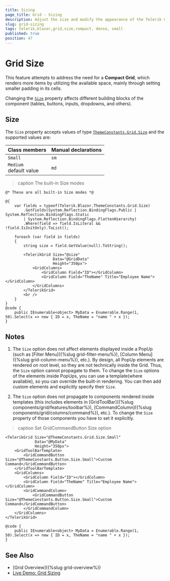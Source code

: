 ```yaml
---
title: Sizing
page_title: Grid - Sizing
description: Adjust the size and modify the appearance of the Telerik UI for Blazor Grid.
slug: grid-sizing
tags: telerik,blazor,grid,size,compact, dense, small
published: true
position: 47
---
```


# Grid Size

This feature attempts to address the need for a **Compact Grid**, which renders more items by utilizing the available space, mainly through setting smaller padding in its cells.

Changing the [`Size`](#size) property affects different building blocks of the component (tables, buttons, inputs, dropdowns, and others). 

## Size

The `Size` property accepts values of type [`ThemeConstants.Grid.Size`](https://docs.telerik.com/blazor-ui/api/Telerik.Blazor.ThemeConstants.Grid.Size) and the supported values are: 

| Class members | Manual declarations |
|------------|--------|
|`Small`|`sm`|
|`Medium` <br /> default value|`md`|


>caption The built-in Size modes

```CSHTML
@* These are all built-in Size modes *@

@{ 
    var fields = typeof(Telerik.Blazor.ThemeConstants.Grid.Size)
        .GetFields(System.Reflection.BindingFlags.Public | System.Reflection.BindingFlags.Static
        | System.Reflection.BindingFlags.FlattenHierarchy)
        .Where(field => field.IsLiteral && !field.IsInitOnly).ToList();

    foreach (var field in fields)
    {
        string size = field.GetValue(null).ToString();

        <TelerikGrid Size="@size"
					 Data="@GridData"
			 	     Height="350px">
            <GridColumns>
                <GridColumn Field="ID"></GridColumn>
                <GridColumn Field="TheName" Title="Employee Name"></GridColumn>
            </GridColumns>
        </TelerikGrid>
        <br />
    }
}
@code {
    public IEnumerable<object> MyData = Enumerable.Range(1, 50).Select(x => new { ID = x, TheName = "name " + x });
}
```

## Notes

1. The `Size` option does not affect elements displayed inside a PopUp (such as [Filter Menu]({%slug grid-filter-menu%}), [Column Menu]({%slug grid-column-menu%}), etc.). By design, all PopUp elements are rendered on root level, so they are not technically inside the Grid. Thus, the `Size` option cannot propagate to them. Тo change the `Size` options of the elements inside PopUps, you can use a template(where available), so you can override the built-in rendering. You can then add custom elements and explicitly specify their `Size`.

1. The `Size` option does not propagate to components rendered inside templates (this includes elements in [GridToolBar]({%slug components/grid/features/toolbar%}), [CommandColumn]({%slug components/grid/columns/command%}), etc.). To change the `Size` property of those components you have to set it explicitly.

>caption Set GridCommandButton Size option

```CSHTML
<TelerikGrid Size="@ThemeConstants.Grid.Size.Small"
             Data="@MyData"
			 Height="350px">
    <GridToolBarTemplate>
        <GridCommandButton Size="@ThemeConstants.Button.Size.Small">Custom Command</GridCommandButton>
    </GridToolBarTemplate>
	<GridColumns>
		<GridColumn Field="ID"></GridColumn>
		<GridColumn Field="TheName" Title="Employee Name"></GridColumn>
        <GridCommandColumn>
            <GridCommandButton Size="@ThemeConstants.Button.Size.Small">Custom Command</GridCommandButton>
        </GridCommandColumn>
	</GridColumns>
</TelerikGrid>

@code {
	public IEnumerable<object> MyData = Enumerable.Range(1, 50).Select(x => new { ID = x, TheName = "name " + x });
}
```

## See Also

  * [Grid Overview]({%slug grid-overview%})
  * [Live Demo: Grid Sizing](https://demos.telerik.com/blazor-ui/grid/sizing)